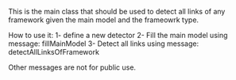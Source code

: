 This is the main class that should be used to detect all links of any framework given the main model and the frameowrk type.

How to use it:
 1- define a new detector
 2- Fill the main model using message: fillMainModel
 3- Detect all links using message: detectAllLinksOfFramework

Other messages are not for public use.

